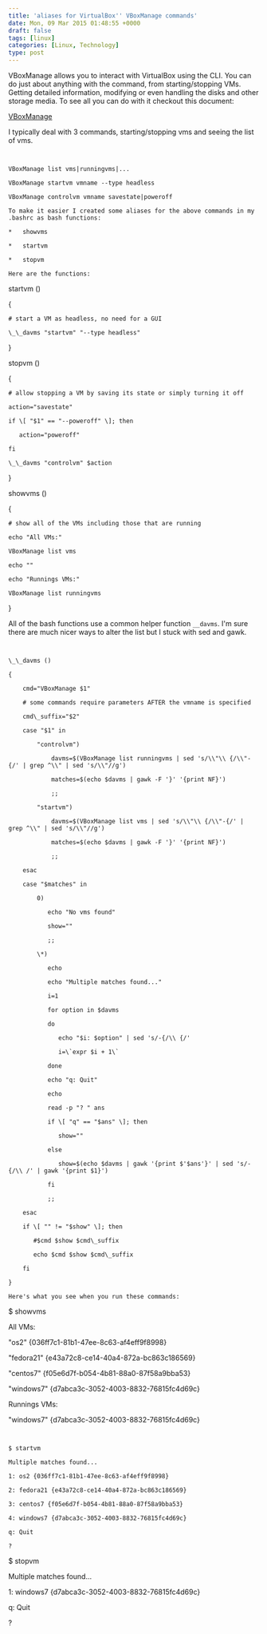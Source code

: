 ```yaml
---
title: 'aliases for VirtualBox'' VBoxManage commands'
date: Mon, 09 Mar 2015 01:48:55 +0000
draft: false
tags: [linux]
categories: [Linux, Technology]
type: post
---
```


VBoxManage allows you to interact with VirtualBox using the CLI. You can do just about anything with the command, from starting/stopping VMs. Getting detailed information, modifying or even handling the disks and other storage media. To see all you can do with it checkout this document:

[VBoxManage](https://www.virtualbox.org/manual/ch08.html)

I typically deal with 3 commands, starting/stopping vms and seeing the list of vms.

```


VBoxManage list vms|runningvms|...

VBoxManage startvm vmname --type headless

VBoxManage controlvm vmname savestate|poweroff

To make it easier I created some aliases for the above commands in my .bashrc as bash functions:

*   showvms

*   startvm

*   stopvm

Here are the functions:

```


startvm ()

{

    # start a VM as headless, no need for a GUI

    \_\_davms "startvm" "--type headless"

}

stopvm ()

{

    # allow stopping a VM by saving its state or simply turning it off

    action="savestate"

    if \[ "$1" == "--poweroff" \]; then

       action="poweroff"

    fi

    \_\_davms "controlvm" $action

}

showvms ()

{

    # show all of the VMs including those that are running

    echo "All VMs:"

    VBoxManage list vms

    echo ""

    echo "Runnings VMs:"

    VBoxManage list runningvms

}

All of the bash functions use a common helper function `__davms`. I'm sure there are much nicer ways to alter the list but I stuck with sed and gawk. 

```


\_\_davms ()

{

    cmd="VBoxManage $1"

    # some commands require parameters AFTER the vmname is specified

    cmd\_suffix="$2"

    case "$1" in

        "controlvm")

            davms=$(VBoxManage list runningvms | sed 's/\\"\\ {/\\"-{/' | grep ^\\" | sed 's/\\"//g')

            matches=$(echo $davms | gawk -F '}' '{print NF}')

            ;;

        "startvm")

            davms=$(VBoxManage list vms | sed 's/\\"\\ {/\\"-{/' | grep ^\\" | sed 's/\\"//g')

            matches=$(echo $davms | gawk -F '}' '{print NF}')

            ;;

    esac

    case "$matches" in

        0)

           echo "No vms found"

           show=""

           ;;

        \*)

           echo

           echo "Multiple matches found..."

           i=1

           for option in $davms

           do

              echo "$i: $option" | sed 's/-{/\\ {/'

              i=\`expr $i + 1\`

           done

           echo "q: Quit"

           echo 

           read -p "? " ans

           if \[ "q" == "$ans" \]; then

              show=""

           else

              show=$(echo $davms | gawk '{print $'$ans'}' | sed 's/-{/\\ /' | gawk '{print $1}')

           fi

           ;;

    esac

    if \[ "" != "$show" \]; then

       #$cmd $show $cmd\_suffix

       echo $cmd $show $cmd\_suffix

    fi

}

Here's what you see when you run these commands:

```


$ showvms

All VMs:

"os2" {036ff7c1-81b1-47ee-8c63-af4eff9f8998}

"fedora21" {e43a72c8-ce14-40a4-872a-bc863c186569}

"centos7" {f05e6d7f-b054-4b81-88a0-87f58a9bba53}

"windows7" {d7abca3c-3052-4003-8832-76815fc4d69c}

Runnings VMs:

"windows7" {d7abca3c-3052-4003-8832-76815fc4d69c}

```


$ startvm

Multiple matches found...

1: os2 {036ff7c1-81b1-47ee-8c63-af4eff9f8998}

2: fedora21 {e43a72c8-ce14-40a4-872a-bc863c186569}

3: centos7 {f05e6d7f-b054-4b81-88a0-87f58a9bba53}

4: windows7 {d7abca3c-3052-4003-8832-76815fc4d69c}

q: Quit

? 

```


$ stopvm

Multiple matches found...

1: windows7 {d7abca3c-3052-4003-8832-76815fc4d69c}

q: Quit

? 


```
```
```
```
```
```